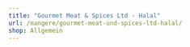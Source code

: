 ```yaml
---
title: "Gourmet Meat & Spices Ltd - Halal"
url: /mangere/gourmet-meat-und-spices-ltd-halal/
shop: Allgemein
---
```

